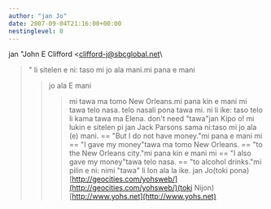 ```yaml
---
author: "jan Jo"
date: 2007-09-04T21:16:00+00:00
nestinglevel: 0
---
```

jan "John E Clifford <[clifford-j@sbcglobal.net](mailto://clifford-j@sbcglobal.net)\
>" li sitelen e ni:
> taso mi jo ala mani.mi pana e mani
>>jo ala E mani
>>> mi tawa ma tomo New Orleans.mi pana kin e mani mi tawa telo nasa. telo nasali pona tawa mi. ni
>> li ike: taso telo li kama tawa ma Elena.
>>don't need "tawa"jan Kipo o! mi lukin e sitelen pi jan Jack Parsons sama ni:taso mi jo ala (e) mani. == "But I do not have money."mi pana e mani mi == "I gave my money"tawa ma tomo New Orleans. == "to the New Orleans city."mi pana kin e mani mi == "I also gave my money"tawa telo nasa. == "to alcohol drinks."mi pilin e ni: nimi "tawa" li lon ala la ike. jan Jo(toki pona) [http://geocities.com/yohsweb/](http://geocities.com/yohsweb/)(toki Nijon) [http://www.yohs.net](http://www.yohs.net)